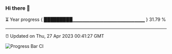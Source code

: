 ### Hi there 👋

⏳ Year progress { █████████▁▁▁▁▁▁▁▁▁▁▁▁▁▁▁▁▁▁▁▁▁ } 31.79 %

---

⏰ Updated on Thu, 27 Apr 2023 00:41:27 GMT

![Progress Bar CI](https://github.com/Shyam-Makwana/GitHub-Actions-Demo/workflows/Progress%20Bar%20CI/badge.svg)
